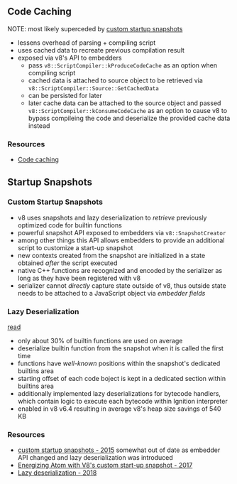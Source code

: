 ## Code Caching

NOTE: most likely superceded by [custom startup snapshots](#custom-startup-snapshots)

- lessens overhead of parsing + compiling script
- uses cached data to recreate previous compilation result
- exposed via v8's API to embedders
  - pass `v8::ScriptCompiler::kProduceCodeCache` as an option when compiling script
  - cached data is attached to source object to be retrieved via
    `v8::ScriptCompiler::Source::GetCachedData`
  - can be persisted for later
  - later cache data can be attached to the source object and passed
    `v8::ScriptCompiler::kConsumeCodeCache` as an option to cause v8 to bypass compileing the
    code and deserialize the provided cache data instead

### Resources

- [Code caching](https://v8project.blogspot.com/2015/07/code-caching.html)

## Startup Snapshots

### Custom Startup Snapshots

- v8 uses snapshots and lazy deserialization to _retrieve_ previously optimized code for builtin
  functions
- powerful snapshot API exposed to embedders via `v8::SnapshotCreator` 
- among other things this API allows embedders to provide an additional script to customize a
  start-up snapshot
- new contexts created from the snapshot are initialized in a state obtained _after_ the script
  executed
- native C++ functions are recognized and encoded by the serializer as long as they have been
  registered with v8
- serializer cannot _directly_ capture state outside of v8, thus outside state needs to be
  attached to a JavaScript object via _embedder fields_

### Lazy Deserialization

[read](https://v8project.blogspot.com/2018/02/lazy-deserialization.html)

- only about 30% of builtin functions are used on average
- deserialize builtin function from the snapshot when it is called the first time
- functions have _well-known_ positions within the snapshot's dedicated builtins area
- starting offset of each code boject is kept in a dedicated section within builtins area
- additionally implemented lazy deserializations for bytecode handlers, which contain logic to
  execute each bytecode within Ignition interpreter
- enabled in v8 v6.4 resulting in average v8's heap size savings of 540 KB

### Resources

- [custom startup snapshots - 2015](https://v8project.blogspot.com/2015/09/custom-startup-snapshots.html)
  somewhat out of date as embedder API changed and lazy deserialization was introduced
- [Energizing Atom with V8's custom start-up snapshot - 2017](https://v8project.blogspot.com/2017/05/energizing-atom-with-v8s-custom-start.html)
- [Lazy deserialization - 2018](https://v8project.blogspot.com/2018/02/lazy-deserialization.html)
